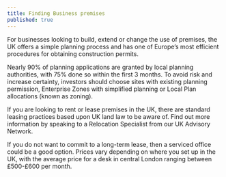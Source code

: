 ```yaml
---
title: Finding Business premises
published: true
---
```


For businesses looking to build, extend or change the use of premises, the UK offers a simple planning process and has one of Europe’s most efficient procedures for obtaining construction permits. 

Nearly 90% of planning applications are granted by local planning authorities, with 75% done so within the first 3 months. To avoid risk and increase certainty, investors should choose sites with existing planning permission, Enterprise Zones with simplified planning or Local Plan allocations (known as zoning).

If you are looking to rent or lease premises in the UK, there are standard leasing practices based upon UK land law to be aware of. Find out more information by speaking to a Relocation Specialist from our UK Advisory Network.  

If you do not want to commit to a long-term lease, then a serviced office could be a good option. Prices vary depending on where you set up in the UK, with the average price for a desk in central London ranging between £500-£600 per month.
